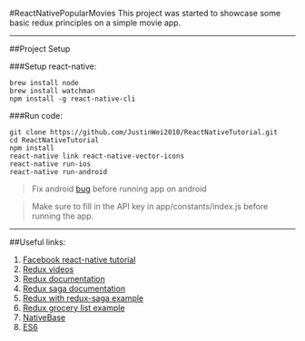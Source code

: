 #ReactNativePopularMovies
This project was started to showcase some basic redux principles on a simple movie app. 

----
##Project Setup

###Setup react-native:

```
brew install node
brew install watchman
npm install -g react-native-cli
```

###Run code:

```
git clone https://github.com/JustinWei2010/ReactNativeTutorial.git
cd ReactNativeTutorial
npm install
react-native link react-native-vector-icons
react-native run-ios
react-native run-android
```

> Fix android [bug]((http://stackoverflow.com/questions/36293577/syntaxerror-strict-mode-does-not-allow-function-declarations-in-a-lexically-nes)) before running app on android

>Make sure to fill in the API key in app/constants/index.js before running the app.

----
##Useful links:
1. [Facebook react-native tutorial](https://facebook.github.io/react-native/docs/getting-started.html)
2. [Redux videos](https://egghead.io/courses/getting-started-with-redux)
3. [Redux documentation](http://redux.js.org/docs/introduction/)
4. [Redux saga documentation](http://yelouafi.github.io/redux-saga/docs/introduction/index.html)
5. [Redux with redux-saga example](http://joelhooks.com/blog/2016/03/20/build-an-image-gallery-using-redux-saga/)
6. [Redux grocery list example](https://github.com/bruz/react-native-redux-groceries)
7. [NativeBase](http://nativebase.io/)
8. [ES6](http://es6-features.org/#Constants)

